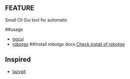## FEATURE

Small Cli Gui tool for automatic


##usage 

* [gocui](https://github.com/jroimartin/gocui/)
* [robotgo](https://github.com/go-vgo/robotgo)
##Install
robotgo docs 
[Check install of robotgo](https://github.com/go-vgo/robotgo#docs)


## Inspired
* [lazygit](https://github.com/jesseduffield/lazygit/)
